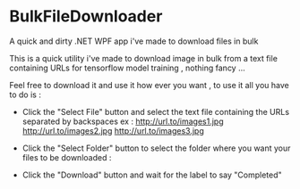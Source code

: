 # BulkFileDownloader
A quick and dirty .NET WPF app i've made to download files in bulk

This is a quick utility i've made to download image in bulk from a text file containing URLs for tensorflow model training , nothing fancy ...

Feel free to download it and use it how ever you want , to use it all you have to do is :

* Click the "Select File" button and select the text file containing the URLs separated by backspaces 
ex : 
http://url.to/images1.jpg 
http://url.to/images2.jpg 
http://url.to/images3.jpg 


* Click the "Select Folder" button to select the folder where you want your files to be downloaded :
* Click the "Download" button and wait for the label to say "Completed"
